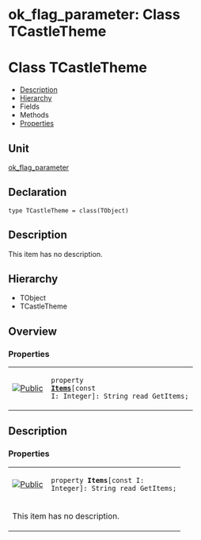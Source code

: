 # ok\_flag\_parameter: Class TCastleTheme


# Class TCastleTheme
<span id="TCastleTheme"/>

- [Description](#PasDoc-Description)
- [Hierarchy](#PasDoc-Hierarchy)
- Fields
- Methods
- [Properties](#PasDoc-Properties)

<span id="PasDoc-Description"/>

## Unit


[ok\_flag\_parameter](ok_flag_parameter.md)


## Declaration


```type TCastleTheme = class(TObject)```


## Description
This item has no description.



## Hierarchy


<span id="PasDoc-Hierarchy"/>

- TObject
- TCastleTheme



## Overview

### Properties
<span id="PasDoc-Properties"/>


<table>
<tr>

<td>

<a href="legend.md"><img src="public.gif" alt="Public" title="Public"></img></a>
</td>

<td>

<code>property <strong><a href="ok_flag_parameter.TCastleTheme.md#Items">Items</a></strong>\[const I: Integer\]: String read GetItems;</code>
</td>
</tr>
</table>


## Description

### Properties

<table>
<tr>

<td>

<a href="legend.md"><img src="public.gif" alt="Public" title="Public"></img></a>
</td>

<td>

<span id="Items"/><code>property <strong>Items</strong>\[const I: Integer\]: String read GetItems;</code>
</td>
</tr>
<tr><td colspan="2">

This item has no description.



</td></tr>
</table>

